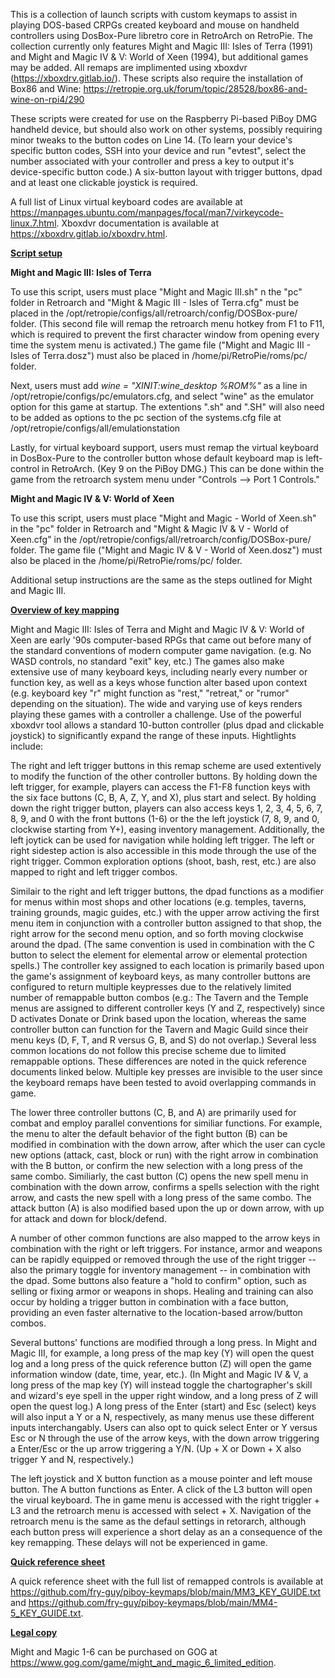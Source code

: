 This is a collection of launch scripts with custom keymaps to assist in playing DOS-based CRPGs created keyboard and mouse on handheld controllers using DosBox-Pure libretro core in RetroArch on RetroPie. The collection currently only features Might and Magic III: Isles of Terra (1991) and Might and Magic IV & V: World of Xeen (1994), but additional games may be added. All remaps are implimented using xboxdvr (https://xboxdrv.gitlab.io/). These scripts also require the installation of Box86 and Wine: https://retropie.org.uk/forum/topic/28528/box86-and-wine-on-rpi4/290

These scripts were created for use on the Raspberry Pi-based PiBoy DMG handheld device, but should also work on other systems, possibly requiring minor tweaks to the button codes on Line 14. (To learn your device's specific button codes, SSH into your device and run "evtest", select the number associated with your controller and press a key to output it's device-specific button code.) A six-button layout with trigger buttons, dpad and at least one clickable joystick is required.

A full list of Linux virtual keyboard codes are available at https://manpages.ubuntu.com/manpages/focal/man7/virkeycode-linux.7.html. Xboxdvr documentation is available at https://xboxdrv.gitlab.io/xboxdrv.html.

<u><b>Script setup</b></u>

<b>Might and Magic III: Isles of Terra</b>

To use this script, users must place "Might and Magic III.sh" n the "pc" folder in Retroarch and "Might & Magic III - Isles of Terra.cfg" must be placed in the /opt/retropie/configs/all/retroarch/config/DOSBox-pure/ folder. (This second file will remap the retroarch menu hotkey from F1 to F11, which is required to prevent the first character window from opening every time the system menu is activated.) The game file ("Might and Magic III - Isles of Terra.dosz") must also be placed in /home/pi/RetroPie/roms/pc/ folder.

Next, users must add _wine = "XINIT:wine_desktop %ROM%"_ as a line in /opt/retropie/configs/pc/emulators.cfg, and select "wine" as the emulator option for this game at startup. The extentions ".sh" and ".SH" will also need to be added as options to the pc section of the systems.cfg file at /opt/retropie/configs/all/emulationstation

Lastly, for virtual keyboard support, users must remap the virtual keyboard in DosBox-Pure to the controller button whose default keyboard map is left-control in RetroArch. (Key 9 on the PiBoy DMG.) This can be done within the game from the retroarch system menu under "Controls --> Port 1 Controls." 

<b>Might and Magic IV & V: World of Xeen</b>

To use this script, users must place "Might and Magic - World of Xeen.sh" in the "pc" folder in Retroarch and "Might & Magic IV & V - World of Xeen.cfg" in the /opt/retropie/configs/all/retroarch/config/DOSBox-pure/ folder. The game file ("Might and Magic IV & V - World of Xeen.dosz") must also be placed in the /home/pi/RetroPie/roms/pc/ folder. 

Additional setup instructions are the same as the steps outlined for Might and Magic III.

<u><b>Overview of key mapping</u></b>

Might and Magic III: Isles of Terra and Might and Magic IV & V: World of Xeen are early '90s computer-based RPGs that came out before many of the standard conventions of modern computer game navigation. (e.g. No WASD controls, no standard "exit" key, etc.) The games also make extensive use of many keyboard keys, including nearly every number or function key, as well as a keys whose function alter based upon context (e.g. keyboard key "r" might function as "rest," "retreat," or "rumor" depending on the situation). The wide and varying use of keys renders playing these games with a controller a challenge. Use of the powerful xboxdvr tool allows a standard 10-button controller (plus dpad and clickable joystick) to significantly expand the range of these inputs. Hightlights include:

The right and left trigger buttons in this remap scheme are used extentively to modify the function of the other controller buttons. By holding down the left trigger, for example, players can access the F1-F8 function keys with the six face buttons (C, B, A, Z, Y, and X), plus start and select. By holding down the right trigger button, players can also access keys 1, 2, 3, 4, 5, 6, 7, 8, 9, and 0 with the front buttons (1-6) or the the left joystick (7, 8, 9, and 0, clockwise starting from Y+), easing inventory management. Additionally, the left joytick can  be used for navigation while holding left trigger. The left or right sidestep action is also accessible in this mode through the use of the right trigger. Common exploration options (shoot, bash, rest, etc.) are also mapped to right and left trigger combos. 

Similair to the right and left trigger buttons, the dpad functions as a modifier for menus within most shops and other locations (e.g. temples, taverns, training grounds, magic guides, etc.) with the upper arrow activing the first menu item in conjunction with a controller button assigned to that shop, the right arrow for the second menu option, and so forth moving clockwise around the dpad. (The same convention is used in combination with the C button to select the element for elemental arrow or elemental protection spells.) The controller key assigned to each location is primarily based upon the game's assignment of keyboard keys, as many controller buttons are configured to return multiple keypresses due to the relatively limited number of remappable button combos (e.g.: The Tavern and the Temple menus are assigned to different controller keys (Y and Z, respectively) since D activates Donate or Drink based upon the location, whereas the same controller button can function for the Tavern and Magic Guild since their menu keys (D, F, T, and R versus G, B, and S) do not overlap.) Several less common locations do not follow this precise scheme due to limited remappable options. These differences are noted in the quick reference documents linked below. Multiple key presses are invisible to the user since the keyboard remaps have been tested to avoid overlapping commands in game. 

The lower three controller buttons (C, B, and A) are primarily used for combat and employ parallel conventions for similiar functions. For example, the menu to alter the default behavior of the fight button (B) can be modified in combination with the down arrow, after which the user can cycle new options (attack, cast, block or run) with the right arrow in combination with the B button, or confirm the new selection with a long press of the same combo. Similiarly, the cast button (C) opens the new spell menu in combination with the down arrow, confirms a spells selection with the right arrow, and casts the new spell with a long press of the same combo. The attack button (A) is also modified based upon the up or down arrow, with up for attack and down for block/defend.

A number of other common functions are also mapped to the arrow keys in combination with the right or left triggers. For instance, armor and weapons can be rapidly equipped or removed through the use of the right trigger -- also the primary toggle for inventory management -- in combination with the dpad. Some buttons also feature a "hold to confirm" option, such as selling or fixing armor or weapons in shops. Healing and training can also occur by holding a trigger button in combination with a face button, providing an even faster alternative to the location-based arrow/button combos.

Several buttons' functions are modified through a long press. In Might and Magic III, for example, a long press of the map key (Y) will open the quest log and a long press of the quick reference button (Z) will open the game information window (date, time, year, etc.). (In Might and Magic IV & V, a long press of the map key (Y) will instead toggle the chartographer's skill and wizard's eye spell in the upper right window, and a long press of Z will open the quest log.) A long press of the Enter (start) and Esc (select) keys will also input a Y or a N, respectively, as many menus use these different inputs interchangably. Users can also opt to quick select Enter or Y versus Esc or N through the use of the arrow keys, with the down arrow triggering a Enter/Esc or the up arrow triggering a Y/N. (Up + X or Down + X also trigger Y and N, respectively.)

The left joystick and X button function as a mouse pointer and left mouse button. The A button functions as Enter. A click of the L3 button will open the virual keyboard. The in game menu is accessed with the right triggler + L3 and the retroarch menu is accessed with select + X. Navigation of the retroarch menu is the same as the defaul settings in retorarch, although each button press will experience a short delay as an a consequence of the key remapping. These delays will not be experienced in game.

<u><b>Quick reference sheet</u></b>

A quick reference sheet with the full list of remapped controls is available at https://github.com/fry-guy/piboy-keymaps/blob/main/MM3_KEY_GUIDE.txt and https://github.com/fry-guy/piboy-keymaps/blob/main/MM4-5_KEY_GUIDE.txt.

<u><b>Legal copy</u></b>

Might and Magic 1-6 can be purchased on GOG at https://www.gog.com/game/might_and_magic_6_limited_edition.

